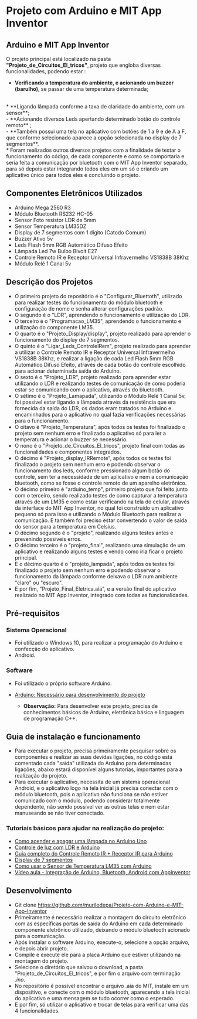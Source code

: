 # Projeto com Arduino e MIT App Inventor

## Arduino e MIT App Inventor
O projeto principal está localizado na pasta **"Projeto_de_Circuitos_El_tricos"**, projeto que engloba diversas funcionalidades, podendo estar :
<br>
 - **Verificando a temperatura do ambiente, e acionando um buzzer (barulho)**, se passar de uma temperatura determinada;
<br>
 * **Ligando lâmpada conforme a taxa de claridade do ambiente, com um sensor**;
<br>
 - **Acionando diversos Leds apertando determinado botão do controle remoto** ;
<br>
 - **Também possui uma tela no aplicativo com botões de 1 a 9 e de A a F, que conforme selecionado aparece a opção selecionada no display de 7   segmentos**. 
<br>
 * Foram realizados outros diversos projetos com a finalidade de testar o funcionamento do código, de cada componente e como se comportaria e seria feita a comunicação por bluetooth com o MIT App Inventor separado, para só depois estar integrando todos eles em um só e criando um aplicativo único para todos eles e concluindo o projeto. 

## Componentes Eletrônicos Utilizados
* Arduino Mega 2560 R3
* Módulo Bluetooth RS232 HC-05
* Sensor Foto resistor LDR de 5mm
* Sensor Temperatura LM35DZ
* Display de 7 segmentos com 1 digito (Catodo Comum)
* Buzzer Ativo 5v
* Leds Flash 5mm RGB Automático Difuso Efeito
* Lâmpada Led 7w Bulbo Bivolt E27
* Controle Remoto IR e Receptor Universal Infravermelho VS1838B 38Khz
* Módulo Relé 1 Canal 5v

## Descrição dos Projetos
* O primeiro projeto do repositório é o "Configurar_Bluettoth", utilizado para realizar testes do funcionamento do módulo bluetooth e configuração de nome e senha alterar configurações padrão.
* O segundo é o "LDR", aprendendo o funcionamento e utilização do LDR.
* O terceiro é o "Programacao_LM35", aprendendo o funcionamento e utilização do componente LM35. 
* O quarto é o "Projeto_Display/display", projeto realizado para aprender o funcionamento do display de 7 segmentos.
* O quinto é o "Ligar_Leds_ControleIRem", projeto realizado para aprender a utilizar o Controle Remoto IR e Receptor Universal Infravermelho VS1838B 38Khz, e realizar a ligação de cada Led Flash 5mm RGB Automático Difuso Efeito, através de cada botão do controle escolhido para acionar determinada saída do Arduino.
* O sexto é o "Projeto_LDR", projeto realizado para aprender estar utilizando o LDR e realizando testes de comunicação de como poderia estar se comunicando com o aplicativo, através do bluetooth.
* O sétimo é o "Projeto_Lamapada", utilizando o Módulo Relé 1 Canal 5v, foi possível estar ligando a lâmpada através da resistência que era fornecida da saída do LDR, os dados eram tratados no Arduino e encaminhados para o aplicativo no qual fazia verificações necessárias para o funcionamento.
* O oitavo é "Projeto_Temperatura", após todos os testes foi finalizado o projeto sem nenhum erro e finalizado o aplicativo só para ler a temperatura e acionar o buzzer se necessário.
* O nono é o "Projeto_de_Circuitos_El_tricos", projeto final com todas as funcionalidades e componentes integrados.
* O décimo é "Projeto_display_IRRemote", após todos os testes foi finalizado o projeto sem nenhum erro e podendo observar o funcionamento dos leds, conforme pressionado algum botão do controle, sem ter a necessidade de um aplicativo e nem a comunicação bluetooth, como se fosse o controle remoto de um aparelho eletrônico.
* O décimo primeiro é "arduino_temp", primeiro projeto que foi feito junto com o terceiro, sendo realizado testes de como capturar a temperatura através de um LM35 e como estar verificando na tela do celular, através da interface do MIT App Inventor, no qual foi construído um aplicativo pequeno só para isso e utilizando o Módulo Bluetooth para realizar a comunicação. E também foi preciso estar convertendo o valor de saída do sensor para a temperatura em Celsius.
* O décimo segundo é o "projeto", realizando alguns testes antes e prevenindo possíveis erros.
* O décimo terceiro é o "projeto_final", realizando uma simulação de um aplicativo e realizando alguns testes e vendo como iria ficar o projeto principal.
* E o décimo quarto é o "projeto_lampada", após todos os testes foi finalizado o projeto sem nenhum erro e podendo observar o funcionamento da lâmpada conforme deixava o LDR num ambiente "claro" ou "escuro".
* E por fim, "Projeto_Final_Eletrica.aia", e a versão final do aplicativo realizado no MIT App Inventor, integrado com todas as funcionalidades. 

 ## Pré-requisitos 
 
### Sistema Operacional
* Foi utilizado o Windows 10, para realizar a programação do Arduino e confecção do aplicativo.
* Android.

### Software
* Foi utilizado o próprio software Arduino.
* <a> [Arduino: Necessário para desenvolvimento do projeto](https://www.arduino.cc/en/Main/Software)

   * **Observação:** Para desenvolver este projeto, precisa de conhecimentos básicos de Arduino, eletrônica básica e linguagem de programação C++.

## Guia de instalação e funcionamento
* Para executar o projeto, precisa primeiramente pesquisar sobre os componentes e realizar as suas devidas ligações, no código está comentado cada "saída" utilizada do Arduino para determinadas ligações, abaixo estará disponível alguns tutorias, importantes para a realização do projeto.
* Para executar o aplicativo, necessita de um sistema operacional Android, e o aplicativo logo na tela inicial já precisa conectar com o módulo bluetooth, pois o aplicativo não funciona se não estiver comunicado com o módulo, podendo considerar totalmente dependente, não sendo possível ver as outras telas e nem estar manuseando se não tiver conectado.

### Tutoriais básicos para ajudar na realização do projeto: 
* <a> [Como acender e apagar uma lâmpada no Arduino Uno](https://www.tecdicas.com/46/como-acender-e-apagar-uma-lampada-no-arduino-uno)
* <a> [Controle de luz com LDR e Arduino](https://www.arduinoecia.com.br/controle-de-luz-com-ldr-e-arduino/)
* <a> [Guia completo do Controle Remoto IR + Receptor IR para Arduino](https://blog.eletrogate.com/guia-completo-do-controle-remoto-ir-receptor-ir-para-arduino/)
* <a> [Display de 7 segmentos](http://projetosarduino321.blogspot.com/2015/02/display-de-7-segmentos.html)
* <a> [Como usar o Sensor de Temperatura LM35 com Arduino](https://www.arduinoecia.com.br/sensor-de-temperatura-lm35-com-arduino/)
* <a> [Vídeo aula - Integração de Arduino, Bluetooth, Android com AppInventor](https://www.youtube.com/watch?v=blvkJBAcGY0)

## Desenvolvimento
* Git clone https://github.com/murilodepa/Projeto-com-Arduino-e-MIT-App-Inventor
* Primeiramente é necessário realizar a montagem do circuito eletrônico com as específicas portas de saída do Arduino em cada determinado componente eletrônico utilizado, deixando o módulo bluetooth acionado para a comunicação.
* Após instalar o software Arduino, execute-o, selecione a opção arquivo, e depois abrir projeto.
* Compile e execute ele para a placa Arduino que estiver utilizando na montagem do projeto.
* Selecione o diretório que salvou o download, a pasta "Projeto_de_Circuitos_El_tricos", e por fim o arquivo com terminação *.ino*.
* No repositório é possível encontrar o arquivo .aia do MIT, instale em um dispositivo, e conecte com o módulo bluetooth, aparecendo a tela inicial do aplicativo e uma mensagem se tudo ocorrer como o esperado.
* E por fim, só utilizar o aplicativo e trocar de telas para verificar uma das 4 funcionalidades.
